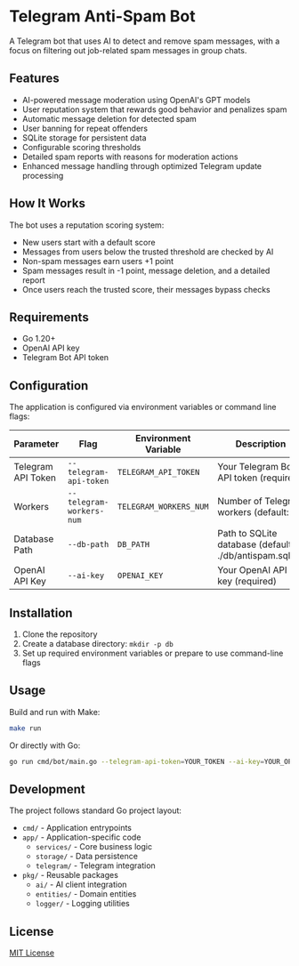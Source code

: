# Telegram Anti-Spam Bot

A Telegram bot that uses AI to detect and remove spam messages, with a focus on filtering out job-related spam messages in group chats.

## Features

- AI-powered message moderation using OpenAI's GPT models
- User reputation system that rewards good behavior and penalizes spam
- Automatic message deletion for detected spam
- User banning for repeat offenders
- SQLite storage for persistent data
- Configurable scoring thresholds
- Detailed spam reports with reasons for moderation actions
- Enhanced message handling through optimized Telegram update processing

## How It Works

The bot uses a reputation scoring system:
- New users start with a default score
- Messages from users below the trusted threshold are checked by AI
- Non-spam messages earn users +1 point
- Spam messages result in -1 point, message deletion, and a detailed report
- Once users reach the trusted score, their messages bypass checks

## Requirements

- Go 1.20+
- OpenAI API key
- Telegram Bot API token

## Configuration

The application is configured via environment variables or command line flags:

| Parameter | Flag | Environment Variable | Description |
|-----------|------|----------------------|-------------|
| Telegram API Token | `--telegram-api-token` | `TELEGRAM_API_TOKEN` | Your Telegram Bot API token (required) |
| Workers | `--telegram-workers-num` | `TELEGRAM_WORKERS_NUM` | Number of Telegram workers (default: 5) |
| Database Path | `--db-path` | `DB_PATH` | Path to SQLite database (default: ./db/antispam.sqlite) |
| OpenAI API Key | `--ai-key` | `OPENAI_KEY` | Your OpenAI API key (required) |

## Installation

1. Clone the repository
2. Create a database directory: `mkdir -p db`
3. Set up required environment variables or prepare to use command-line flags

## Usage

Build and run with Make:

```bash
make run
```

Or directly with Go:

```bash
go run cmd/bot/main.go --telegram-api-token=YOUR_TOKEN --ai-key=YOUR_OPENAI_KEY
```

## Development

The project follows standard Go project layout:
- `cmd/` - Application entrypoints
- `app/` - Application-specific code
  - `services/` - Core business logic
  - `storage/` - Data persistence
  - `telegram/` - Telegram integration
- `pkg/` - Reusable packages
  - `ai/` - AI client integration
  - `entities/` - Domain entities
  - `logger/` - Logging utilities

## License

[MIT License](LICENSE)